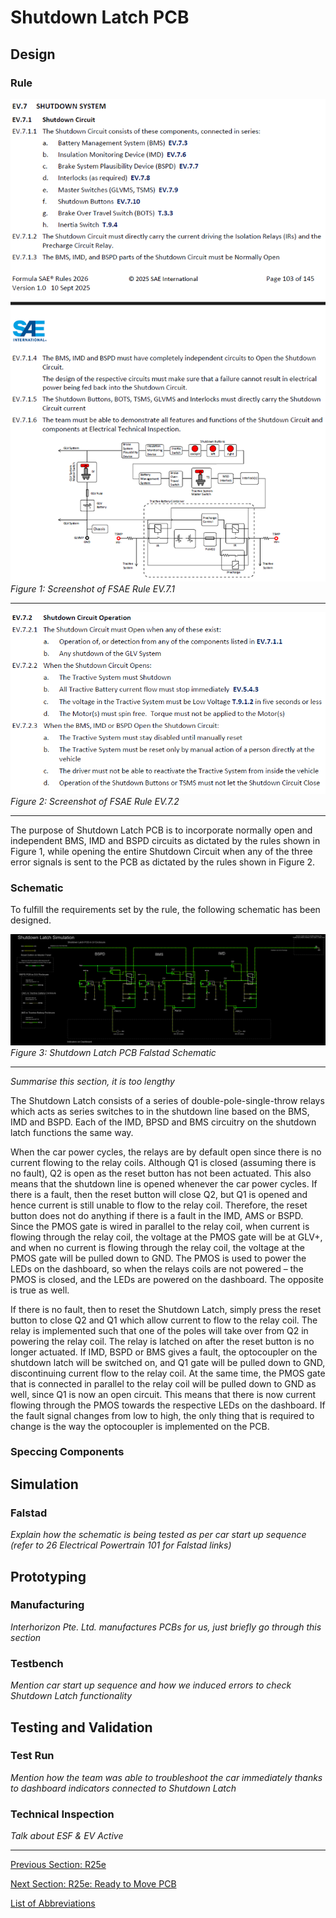 # Shutdown Latch PCB

## Design
### Rule
![EV.7.1](../Figures/Rule_Shutdown%20Circuit%201.png)  
_Figure 1: Screenshot of FSAE Rule EV.7.1_

---

![EV.7.2](../Figures/Rule_Shutdown%20Circuit%202.png)  
_Figure 2: Screenshot of FSAE Rule EV.7.2_

---

The purpose of Shutdown Latch PCB is to incorporate normally open and independent BMS, IMD and BSPD circuits as dictated by the rules shown in Figure 1, while opening the entire Shutdown Circuit when any of the three error signals is sent to the PCB as dictated by the rules shown in Figure 2.

### Schematic
To fulfill the requirements set by the rule, the following schematic has been designed.  

![Shutdown Latch PCB Schematic](../Figures/Shutdown%20Latch%20PCB%20Simplified%20Schematic.png)  
_Figure 3: Shutdown Latch PCB Falstad Schematic_

---

_Summarise this section, it is too lengthy_  

The Shutdown Latch consists of a series of double-pole-single-throw relays which acts as series switches to in the shutdown line based on the BMS, IMD and BSPD. Each of the IMD, BPSD and BMS circuitry on the shutdown latch functions the same way.  

When the car power cycles, the relays are by default open since there is no current flowing to the relay coils. Although Q1 is closed (assuming there is no fault), Q2 is open as the reset button has not been actuated. This also means that the shutdown line is opened whenever the car power cycles. If there is a fault, then the reset button will close Q2, but Q1 is opened and hence current is still unable to flow to the relay coil. Therefore, the reset button does not do anything if there is a fault in the IMD, AMS or BSPD. Since the PMOS gate is wired in parallel to the relay coil, when current is flowing through the relay coil, the voltage at the PMOS gate will be at GLV+, and when no current is flowing through the relay coil, the voltage at the PMOS gate will be pulled down to GND. The PMOS is used to power the LEDs on the dashboard, so when the relays coils are not powered – the PMOS is closed, and the LEDs are powered on the dashboard. The opposite is true as well.  

If there is no fault, then to reset the Shutdown Latch, simply press the reset button to close Q2 and Q1 which allow current to flow to the relay coil. The relay is implemented such that one of the poles will take over from Q2 in powering the relay coil. The relay is latched on after the reset button is no longer actuated. If IMD, BSPD or BMS gives a fault, the optocoupler on the shutdown latch will be switched on, and Q1 gate will be pulled down to GND, discontinuing current flow to the relay coil. At the same time, the PMOS gate that is connected in parallel to the relay coil will be pulled down to GND as well, since Q1 is now an open circuit. This means that there is now current flowing through the PMOS towards the respective LEDs on the dashboard. If the fault signal changes from low to high, the only thing that is required to change is the way the optocoupler is implemented on the PCB.

### Speccing Components


## Simulation
### Falstad
_Explain how the schematic is being tested as per car start up sequence (refer to 26 Electrical Powertrain 101 for Falstad links)_

## Prototyping
### Manufacturing
_Interhorizon Pte. Ltd. manufactures PCBs for us, just briefly go through this section_

### Testbench
_Mention car start up sequence and how we induced errors to check Shutdown Latch functionality_

## Testing and Validation
### Test Run
_Mention how the team was able to troubleshoot the car immediately thanks to dashboard indicators connected to Shutdown Latch_

### Technical Inspection
_Talk about ESF & EV Active_

---

[Previous Section: R25e](r25e.md)

[Next Section: R25e: Ready to Move PCB](ready-to-move.md)  

[List of Abbreviations](list-of-abbrev.md)